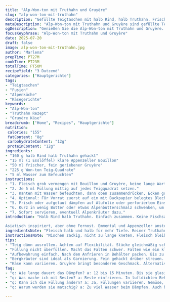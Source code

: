 ```yaml
---
title: "Alp-Won-ton mit Truthahn und Gruyère"
slug: "alp-won-ton-mit-truthahn"
description: "Gefüllte Teigtaschen mit halb Rind, halb Truthahn. Frischer Gruyère ersetzt Koriander. Fischsauce raus, durch Appenzeller Bouillon ersetzt. Teig bleibt, etwas mehr. Geschlossen und gedämpft. Kleine Hügel in der Pfanne, kurz gedämpft, dann kurz angebraten. Alpenküche trifft asiatischen Einschlag, Boden knusprig, Käse schmilzt leicht drinnen. Gefroren haltbar. Herd oder Dampfgarer. Schnell, praktisch, kräftig im Geschmack."
metaDescription: "Alp-Won-ton mit Truthahn und Gruyère sind gefüllte Teigtaschen. Einfache Zubereitung. Alpenküche trifft asiatischen Einfluss."
ogDescription: "Genießen Sie die Alp-Won-ton mit Truthahn und Gruyère. Gefüllte Teigtaschen aus der Alpenküche mit einem asiatischen Twist. Schnelle und würzige Mahlzeit."
focusKeyphrase: "Alp-Won-ton mit Truthahn und Gruyère"
date: 2025-07-20
draft: false
image: alp-won-ton-mit-truthahn.jpg
author: "Marlena"
prepTime: PT27M
cookTime: PT23M
totalTime: PT50M
recipeYield: "3 Dutzend"
categories: ["Hauptgerichte"]
tags:
- "Teigtaschen"
- "Fusion"
- "Alpenküche"
- "Käsegerichte"
keywords:
- "Alp-Won-ton"
- "Truthahn Rezept"
- "Gruyère Käse"
breadcrumb: ["Home", "Recipes", "Hauptgerichte"]
nutrition: 
 calories: "155"
 fatContent: "8g"
 carbohydrateContent: "12g"
 proteinContent: "12g"
ingredients:
- "160 g halb Rind halb Truthahn gehackt"
- "15 ml (1 Esslöffel) klare Appenzeller Bouillon"
- "50 ml frischer, fein geriebener Gruyère"
- "225 g Won-ton Teig-Quadrate"
- "5 ml Wasser zum Befeuchten"
instructions:
- "1. Fleisch grob vermengen mit Bouillon und Gruyère, keine lange Wartezeit."
- "2. Je 5 ml Füllung mittig auf jedes Teigquadrat setzen."
- "3. Kanten mit Wasser befeuchten, dann oben zusammendrücken, Ecken gut versiegeln, kleine Täschchen formen, ähnlich Paket."
- "4. Optional: Für Vorrat zuerst auf ein mit Backpapier belegtes Blech legen. 25 Minuten anfrieren, dann luftdicht einpacken, bis zu 3 Monate."
- "5. Frisch oder aufgetaut dämpfen auf Alufolie oder perforiertem Einsatz für 12 bis 15 Minuten."
- "6. Kurz in wenig Butter oder etwas Alpenbutterschmalz schwenken, um Boden leicht knusprig zu machen."
- "7. Sofort servieren, eventuell Alpenkräuter dazu."
introduction: "Halb Rind halb Truthahn. Einfach zusammen. Keine Fischsauce. Appenzeller Bouillon statt. Käse rein. Gruyère, frisch, fast rauchig, Alpen bringt Würze. Teig wie gewohnt, dünn, flexibel. Kleine Happen, gross in der Wirkung. Dämpfen, dann kurz anbraten. Einladung für Kräuter. Süchtig nach Textur, etwas knusprig, saftig. Angepasst an Bergküche. Auf Vorrat gemacht, frierbar. 

Asiatisch inspiriert, aber ohne Fernost. Emmental und Appenzeller anstelle Sojasauce und Koriander. Sehr bodenständig, jedoch überraschend mit alpenländischem Einschlag. Perfekt als Aperitif, als Zwischengang oder kleines Hauptgericht im Herbst und Winter. Tradition trifft neues, alpine Fusion. "
ingredientsNote: "Fleisch halb und halb für mehr Tiefe. Reiner Truthahn zu trocken, reine Rindschaft zu schwer. Appenzeller Bouillon ersetzt Umami der Fischsauce. Gibt Flüssigkeit und Würze. Gruyère statt Koriander, bringt Schmelz, Salz und grasige Aromen. Teig bleibt einfach. Menge leicht erhöht für mehr Fülle, verhindert Austrocknung. Wasser zum Befeuchten, wichtig für Haftung. Butter oder Butterschmalz für Pfanne ideal, betont alpine Tradition. Keine Nüsse, keine Laktose. Einfach alpine Zutaten, halten Rezept bodenständig und würzig. "
instructionsNote: "Mischen zackig, nicht zu lange kneten, Fleisch bleibt zart. Teig nicht nass machen, nur Kanten anfeuchten. Falttechnik wie kleines Paket, Ecken nicht überdehnen. Nach Wunsch vorfrieren, so bleiben Won-ton stabil und fensterklar beim Dämpfen. Dämpfzeit ca. 12–15 Minuten, bis Teig glasig. Danach Butterpfanne oder Pfanne mit Butterschmalz, 3–4 Minuten kurz bräunen für Texturkontrast. Frisch servieren, sonst steckt zu viel Feuchtigkeit drin. Alpenkräuter fein gehackt darüber, Beinwell oder Bergbohnenkraut gehen gut. Alternativ mit leichter Kräutersauce aus Alpenquark oder saurem Rahm. Kein Druck bei Zeiten, lieber Qualität. Klima bergig, regelt sich schnell selbst. "
tips:
- "Teig dünn ausrollen. Achten auf Flexibilität. Stücke gleichmäßig schneiden. Feuchtigkeit an Kanten wichtig. Für guten Halt. Dämpfen für die Konsistenz entscheidend. Nach dem Dämpfen kurz braten. So wird der Boden knusprig und goldbraun. In nicht klebender Pfanne Butter oder Butterschmalz verwenden."
- "Füllung nicht überfüllen. Macht das Falten schwer. Falten wie ein kleines Paket. Kanten gut versiegeln. Kleinere Täschchen machen. Dicke Teigstücke vermeiden. Ansonsten wird die Kochzeit ungleichmäßig. Vor dem Dämpfen ein paar min anfrieren. So bleiben sie fest."
- "Aufbewahrung einfach. Nach dem Anfrieren in Behälter packen. Bis zu drei Monate haltbar. Bei Bedarf einfach dämpfen. Auf Alufolie oder Gitter dämpfen. Alternativ in einem Dampfgarer. Geht auch. Oder frisch direkt dämpfen und servieren."
- "Bergkräuter sind ideal als Garnierung. Fein gehackt drüber streuen. Alternativ Alpenquark dazu servieren. Sauren Rahm bieten ebenfalls an. Textur erleben und genießen. Für den extra Geschmack sorgen. Füllung variiert nach Belieben. Bring etwas Abwechslung hinein."
- "Käse kann variieren. Gruyère bringt besonderen Geschmack. Alternativen sind möglich – aber achte auf Schmelz. Appenzeller Bouillon ist wichtig. Gibt diesem Rezept Tiefe. Für etwas Extra-Geschmack vielleicht eigene Brühe verwenden."
faq:
- "q: Wie lange dauert das Dämpfen? a: 12 bis 15 Minuten. Bis sie glasig sind. Temperatur ist entscheidend. Nicht zu hoch."
- "q: Was mache ich mit Resten? a: Reste einfrieren. In luftdichten Behältern. Haltbar bis drei Monate. Oder frisch genießen."
- "q: Kann ich die Füllung ändern? a: Ja, Füllungen variieren. Gemüse, andere Fleischsorten möglich. Kreativität ist viel wert."
- "q: Warum werden sie matschig? a: Zu viel Wasser beim Dämpfen. Auch beim Falten nicht zu feucht machen. Wassertropfen vermeiden."

---
```

